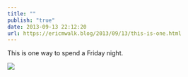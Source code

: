 ```yaml
---
title: ""
publish: "true"
date: 2013-09-13 22:12:20
url: https://ericmwalk.blog/2013/09/13/this-is-one.html
---
```


This is one way to spend a Friday night.

![](https://ericmwalk.blog/uploads/2022/f45f59aa04.jpg)